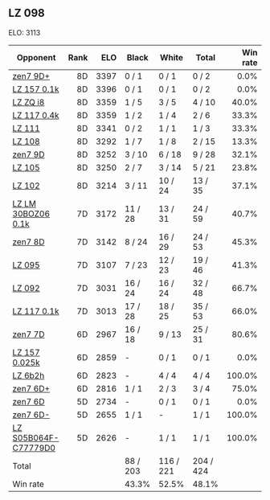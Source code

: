 ## LZ 098 ##

ELO: 3113

Opponent | Rank | ELO | Black | White | Total | Win rate
---------|-----:|----:|-------|-------|-------|-------:
[zen7 9D+](zen7%209D+.md) | 8D | 3397 | 0 / 1 | 0 / 1 | 0 / 2 | 0.0%
[LZ 157 0.1k](LZ%20157%200.1k.md) | 8D | 3396 | 0 / 1 | 0 / 1 | 0 / 2 | 0.0%
[LZ ZQ i8](LZ%20ZQ%20i8.md) | 8D | 3359 | 1 / 5 | 3 / 5 | 4 / 10 | 40.0%
[LZ 117 0.4k](LZ%20117%200.4k.md) | 8D | 3359 | 1 / 2 | 1 / 4 | 2 / 6 | 33.3%
[LZ 111](LZ%20111.md) | 8D | 3341 | 0 / 2 | 1 / 1 | 1 / 3 | 33.3%
[LZ 108](LZ%20108.md) | 8D | 3292 | 1 / 7 | 1 / 8 | 2 / 15 | 13.3%
[zen7 9D](zen7%209D.md) | 8D | 3252 | 3 / 10 | 6 / 18 | 9 / 28 | 32.1%
[LZ 105](LZ%20105.md) | 8D | 3250 | 2 / 7 | 3 / 14 | 5 / 21 | 23.8%
[LZ 102](LZ%20102.md) | 8D | 3214 | 3 / 11 | 10 / 24 | 13 / 35 | 37.1%
[LZ LM 30BOZ06 0.1k](LZ%20LM%2030BOZ06%200.1k.md) | 7D | 3172 | 11 / 28 | 13 / 31 | 24 / 59 | 40.7%
[zen7 8D](zen7%208D.md) | 7D | 3142 | 8 / 24 | 16 / 29 | 24 / 53 | 45.3%
[LZ 095](LZ%20095.md) | 7D | 3107 | 7 / 23 | 12 / 23 | 19 / 46 | 41.3%
[LZ 092](LZ%20092.md) | 7D | 3031 | 16 / 24 | 16 / 24 | 32 / 48 | 66.7%
[LZ 117 0.1k](LZ%20117%200.1k.md) | 7D | 3013 | 17 / 28 | 18 / 25 | 35 / 53 | 66.0%
[zen7 7D](zen7%207D.md) | 6D | 2967 | 16 / 18 | 9 / 13 | 25 / 31 | 80.6%
[LZ 157 0.025k](LZ%20157%200.025k.md) | 6D | 2859 | - | 0 / 1 | 0 / 1 | 0.0%
[LZ 6b2h](LZ%206b2h.md) | 6D | 2823 | - | 4 / 4 | 4 / 4 | 100.0%
[zen7 6D+](zen7%206D+.md) | 6D | 2816 | 1 / 1 | 2 / 3 | 3 / 4 | 75.0%
[zen7 6D](zen7%206D.md) | 5D | 2734 | - | 0 / 1 | 0 / 1 | 0.0%
[zen7 6D-](zen7%206D-.md) | 5D | 2655 | 1 / 1 | - | 1 / 1 | 100.0%
[LZ S05B064F-C77779D0](LZ%20S05B064F-C77779D0.md) | 5D | 2626 | - | 1 / 1 | 1 / 1 | 100.0%
Total | | | 88 / 203 | 116 / 221 | 204 / 424 | 
Win rate| | | 43.3% | 52.5% | 48.1% | 
